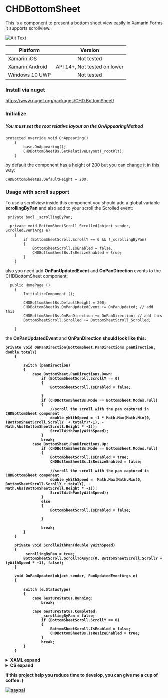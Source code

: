 # CHDBottomSheet
This is a component to present a bottom sheet view easily in Xamarin Forms it supports scrollview.

![Alt Text](https://media.giphy.com/media/1gOAKQnF1c5FCqfk0P/giphy.gif)


<table>
<thead>
<tr>
<th>Platform</th>
<th align="center">Version</th>
</tr>
</thead>
<tbody>
<tr>
<td>Xamarin.iOS</td>
<td align="center">Not tested</td>
</tr>
<tr>
<td>Xamarin.Android</td>
<td align="center">API 14+, Not tested on lower</td>
</tr>
<tr>
<td>Windows 10 UWP</td>
<td align="center">Not tested</td>
</tr>
</tbody>
</table>


<h3> Install via nuget</h3>

https://www.nuget.org/packages/CHD.BottomSheet/

<h3>Initialize</h3>

<h5>You must set the root relative layout on the OnAppearingMethod</h5>
    
    protected override void OnAppearing()
        {
            base.OnAppearing();
            CHDBottomSheetBs.SetRelativeLayout(_rootRlt);
        }
       
by default the component has a height of 200 but you can change it in this way:

    CHDBottomSheetBs.DefaultHeight = 200;

<h3>Usage with scroll support</h3>

To use a scrollview inside this component you should add a global variable <b>scrollingByPan</b> and also add to your scroll the Scrolled event:
     
     private bool _scrollingByPan;
     
      private void BottomSheetScroll_Scrolled(object sender, ScrolledEventArgs e)
        {
            if (BottomSheetScroll.ScrollY == 0 && !_scrollingByPan)
            {
                BottomSheetScroll.IsEnabled = false;
                CHDBottomSheetBs.IsResizeEnabled = true;
            }
        }
also you need add <b>OnPanUpdatedEvent</b> and <b>OnPanDirection</b> events to the CHDBottomSheet component:
      
      public HomePage ()
		{
			InitializeComponent ();
            
            CHDBottomSheetBs.DefaultHeight = 200;
            CHDBottomSheetBs.OnPanUpdatedEvent += OnPanUpdated; // add this
            CHDBottomSheetBs.OnPanDirection += OnPanDirection; // add this
            BottomSheetScroll.Scrolled += BottomSheetScroll_Scrolled;

        }
the <b>OnPanUpdatedEvent</b> and <b>OnPanDirection<b> should look like this:

    private void OnPanDirection(BottomSheet.PanDirections panDirection, double totalY)
        {

            switch (panDirection)
            {
                case BottomSheet.PanDirections.Down:
                    if (BottomSheetScroll.ScrollY == 0)
                    {
                        BottomSheetScroll.IsEnabled = false;

                    }
                    if (CHDBottomSheetBs.Mode == BottomSheet.Modes.Full)
                    {
                        //scroll the scroll with the pan captured in CHDBottomSheet component
                        double yWithSpeed = -1 * Math.Max(Math.Min(0, (BottomSheetScroll.ScrollY  + totalY)*-1), -Math.Abs(BottomSheetScroll.Height * -1)); 
                        ScrollWithPan(yWithSpeed);
                    }
                    break;
                case BottomSheet.PanDirections.Up:
                    if (CHDBottomSheetBs.Mode == BottomSheet.Modes.Full)
                    {
                        BottomSheetScroll.IsEnabled = true;
                        CHDBottomSheetBs.IsResizeEnabled = false;

                        //scroll the scroll with the pan captured in CHDBottomSheet component
                        double yWithSpeed =  Math.Max(Math.Min(0, BottomSheetScroll.ScrollY + totalY), -Math.Abs(BottomSheetScroll.Height * -1));
                        ScrollWithPan(yWithSpeed);
                    }
                    else
                    {
                        BottomSheetScroll.IsEnabled = false;
 
                    }
                    
                    break;
            }
        }

        private void ScrollWithPan(double yWithSpeed)
        {
            _scrollingByPan = true;
            BottomSheetScroll.ScrollToAsync(0, BottomSheetScroll.ScrollY + (yWithSpeed * -1), false);
        }

        void OnPanUpdated(object sender, PanUpdatedEventArgs e)
        {

            switch (e.StatusType)
            {
                case GestureStatus.Running:
                    break;

                case GestureStatus.Completed:
                    _scrollingByPan = false;
                    if (BottomSheetScroll.ScrollY == 0)
                    {
                        BottomSheetScroll.IsEnabled = false;
                        CHDBottomSheetBs.IsResizeEnabled = true;
                    }
                    break;
            }
        }



<details><summary><b>XAML expand</b></summary>
<p>

<h5>This component needs a relativelayout as root view, your xaml should looks like this:</h5>

    <?xml version="1.0" encoding="UTF-8"?>
    <ContentPage xmlns="http://xamarin.com/schemas/2014/forms" xmlns:x="http://schemas.microsoft.com/winfx/2009/xaml"
             xmlns:local="clr-namespace:CHD;assembly=CHD.BottomSheet" x:Class="PanGesture.HomePage">
	<ContentPage.Content>


        <StackLayout Spacing="0" Padding="0,100,0,0">


            <RelativeLayout x:Name="_rootRlt" BackgroundColor="Green" VerticalOptions="FillAndExpand">

                <ScrollView RelativeLayout.XConstraint="0"
                                    RelativeLayout.YConstraint="0"
                                    RelativeLayout.WidthConstraint="{ConstraintExpression Type=RelativeToParent, ElementName=SearchControlsGrid,Property=Width, Factor=1, Constant=0 }"
                                    RelativeLayout.HeightConstraint="{ConstraintExpression Type=RelativeToParent, ElementName=SearchControlsGrid, Property=Height,Factor=1, Constant=-200}">
                    <StackLayout Orientation="Vertical">

                        <Label Text="YOUR CONTENT HERE FIRST ITEM"/>
                        <Label Text="YOUR CONTENT HERE"/>
                        <Label Text="YOUR CONTENT HERE"/>
                        <Label Text="YOUR CONTENT HERE"/>
                        <Label Text="YOUR CONTENT HERE"/>
                        <Label Text="YOUR CONTENT HERE LAST ITEM"/>
  
                    </StackLayout>
                </ScrollView>
                
                
                <local:BottomSheet x:Name="CHDBottomSheetBs" 
                                    HorizontalOptions="FillAndExpand" 
                                    VerticalOptions="FillAndExpand"
                                    BackgroundColor="Blue"
                                    RelativeLayout.XConstraint="0"
                                    RelativeLayout.YConstraint="{ConstraintExpression Type=RelativeToParent, ElementName=SearchControlsGrid,Property=Height, Factor=1, Constant=-200 }"
                                    RelativeLayout.WidthConstraint="{ConstraintExpression Type=RelativeToParent, ElementName=SearchControlsGrid,Property=Width, Factor=1, Constant=0 }"
                                    RelativeLayout.HeightConstraint="{ConstraintExpression Type=Constant, ElementName=SearchControlsGrid, Property=Height,Factor=1, Constant=200}">

                    <ScrollView x:Name="BottomSheetScroll" IsEnabled="False">
                        <StackLayout BackgroundColor="Aqua"  >
                            <StackLayout Orientation="Horizontal" HorizontalOptions="Center">
                                <Label Text="0"/>
                                <Image Source="MonoMonkey.jpg" WidthRequest="50" HeightRequest="50"  VerticalOptions="EndAndExpand"/>
                            </StackLayout>
                            <StackLayout Orientation="Horizontal" HorizontalOptions="Center">
                                <Label Text="1"/>
                                <Image Source="MonoMonkey.jpg" WidthRequest="50" HeightRequest="50"  VerticalOptions="EndAndExpand"/>
                            </StackLayout>
                            <StackLayout Orientation="Horizontal" HorizontalOptions="Center">
                                <Label Text="2"/>
                                <Image Source="MonoMonkey.jpg" WidthRequest="50" HeightRequest="50"  VerticalOptions="EndAndExpand"/>
                            </StackLayout>
                            <StackLayout Orientation="Horizontal" HorizontalOptions="Center">
                                <Label Text="3"/>
                                <Image Source="MonoMonkey.jpg" WidthRequest="50" HeightRequest="50"  VerticalOptions="EndAndExpand"/>
                            </StackLayout>
                            <StackLayout Orientation="Horizontal" HorizontalOptions="Center">
                                <Label Text="4"/>
                                <Image Source="MonoMonkey.jpg" WidthRequest="50" HeightRequest="50"  VerticalOptions="EndAndExpand"/>
                            </StackLayout>
                            <StackLayout Orientation="Horizontal" HorizontalOptions="Center">
                                <Label Text="5"/>
                                <Image Source="MonoMonkey.jpg" WidthRequest="50" HeightRequest="50"  VerticalOptions="EndAndExpand"/>
                            </StackLayout>
                        </StackLayout>
                    </ScrollView>

                </local:BottomSheet>
                
            </RelativeLayout>
            

        </StackLayout>
    </ContentPage.Content>
    </ContentPage>

</p>
</details>

   


<details><summary><b>CS expand</b></summary>
<p>

<h5>Your CS code should be like this</h5>
        
    public partial class HomePage : ContentPage
	{

        private bool _scrollingByPan;

        public HomePage ()
		{
			InitializeComponent ();
            
            CHDBottomSheetBs.DefaultHeight = 200;
            CHDBottomSheetBs.OnPanUpdatedEvent += OnPanUpdated;
            //CHDBottomSheetBs.OnModeChanged += OnModeChanged;
            CHDBottomSheetBs.OnPanDirection += OnPanDirection;
            BottomSheetScroll.Scrolled += BottomSheetScroll_Scrolled;

        }

        protected override void OnAppearing()
        {
            base.OnAppearing();
            CHDBottomSheetBs.SetRelativeLayout(_rootRlt);
        }

        private void BottomSheetScroll_Scrolled(object sender, ScrolledEventArgs e)
        {
            if (BottomSheetScroll.ScrollY == 0 && !_scrollingByPan)
            {
                BottomSheetScroll.IsEnabled = false;
                CHDBottomSheetBs.IsResizeEnabled = true;
            }
        }

        private void OnPanDirection(BottomSheet.PanDirections panDirection, double totalY)
        {

            switch (panDirection)
            {
                case BottomSheet.PanDirections.Down:
                    if (BottomSheetScroll.ScrollY == 0)
                    {
                        BottomSheetScroll.IsEnabled = false;

                    }
                    if (CHDBottomSheetBs.Mode == BottomSheet.Modes.Full)
                    {
                        //scroll the scroll with the pan captured in CHDBottomSheet component
                        double yWithSpeed = -1 * Math.Max(Math.Min(0, (BottomSheetScroll.ScrollY  + totalY)*-1), -Math.Abs(BottomSheetScroll.Height * -1)); 
                        ScrollWithPan(yWithSpeed);
                    }
                    break;
                case BottomSheet.PanDirections.Up:
                    if (CHDBottomSheetBs.Mode == BottomSheet.Modes.Full)
                    {
                        BottomSheetScroll.IsEnabled = true;
                        CHDBottomSheetBs.IsResizeEnabled = false;

                        //scroll the scroll with the pan captured in CHDBottomSheet component
                        double yWithSpeed =  Math.Max(Math.Min(0, BottomSheetScroll.ScrollY + totalY), -Math.Abs(BottomSheetScroll.Height * -1));
                        ScrollWithPan(yWithSpeed);
                    }
                    else
                    {
                        BottomSheetScroll.IsEnabled = false;
 
                    }
                    
                    break;
            }
        }

        private void ScrollWithPan(double yWithSpeed)
        {
            _scrollingByPan = true;
            BottomSheetScroll.ScrollToAsync(0, BottomSheetScroll.ScrollY + (yWithSpeed * -1), false);
        }

        void OnPanUpdated(object sender, PanUpdatedEventArgs e)
        {

            switch (e.StatusType)
            {
                case GestureStatus.Running:
                    break;

                case GestureStatus.Completed:
                    _scrollingByPan = false;
                    if (BottomSheetScroll.ScrollY == 0)
                    {
                        BottomSheetScroll.IsEnabled = false;
                        CHDBottomSheetBs.IsResizeEnabled = true;
                    }
                    break;
            }
        }

        void OnModeChanged(BottomSheet.Modes mode)
        {
            switch (mode)
            {
                case BottomSheet.Modes.Default:

                    break;
                case BottomSheet.Modes.Full:

                    break;
                case BottomSheet.Modes.Moving:
                    break;
            }
        }

    }
    

</p>
</details>

    
 If this project help you reduce time to develop, you can give me a cup of coffee :)
 
 [![paypal](https://www.paypalobjects.com/en_US/MX/i/btn/btn_donateCC_LG.gif)](https://www.paypal.com/cgi-bin/webscr?cmd=_s-xclick&hosted_button_id=H2TEDQDPJ557A)
    
    
